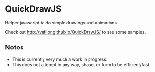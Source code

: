 # QuickDrawJS
Helper javascript to do simple drawings and animations. 

Check out http://vafilor.github.io/QuickDrawJS/
to see some samples.

Notes
---------

* This is currently very much a work in progress.
* This does not attempt in any way, shape, or form to be efficient/fast. 


